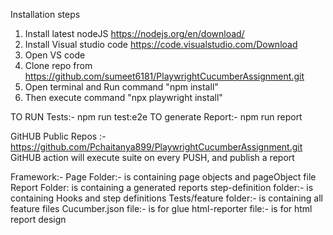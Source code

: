 
Installation steps
1.  Install latest nodeJS 
    https://nodejs.org/en/download/
2.  Install Visual studio code
    https://code.visualstudio.com/Download
3.  Open VS code 
4.  Clone repo from  https://github.com/sumeet6181/PlaywrightCucumberAssignment.git
4.  Open terminal and Run command "npm install"
5.  Then execute command "npx playwright install"

TO RUN Tests:- npm run test:e2e 
TO generate Report:- npm run report

GitHUB
Public Repos :-  https://github.com/Pchaitanya899/PlaywrightCucumberAssignment.git
GitHUB action will execute suite on every PUSH, and publish a report


Framework:- 
Page Folder:-  is containing page objects and pageObject file
Report Folder: is containing a generated reports
step-definition folder:- is containing Hooks and step definitions 
Tests/feature folder:- is containing all feature files
Cucumber.json file:- is for glue
html-reporter file:- is for html report design


